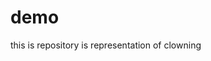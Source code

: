 # demo
this is repository is representation of clowning
<!DOCTYPE html>
<html lang="en">
<head>
    <meta charset="UTF-8">
    <meta http-equiv="X-UA-Compatible" content="IE=edge">
    <meta name="viewport" content="width=device-width, initial-scale=1.0">
    <title>Document</title>
</head>
<body>
    <script>
        class person{
            constructor(name,age){
                this.name=name;
                this.age=age;
            }
            printName(){
                console.log("my name is "+this.name);
            }
            printAge(){
                console.log("my age is "+this.age);
            }
        }
        class car extends person{
            constructor(name,age,color){
                super(name,age);
                this.color=color;
            }
            printColor(){
                console.log(this.name+" has a car of "+this.color+" color");
            }
        }
        var name=window.prompt("Enter the name of the person");
        var age=window.prompt("Enter the age of the person");
        var color=window.prompt("Enter the color of car's that person have");
        let person1=new car(name,age,color);
        person1.printName();
        person1.printAge();
        person1.printColor();
    </script>
    
</body>
</html>

